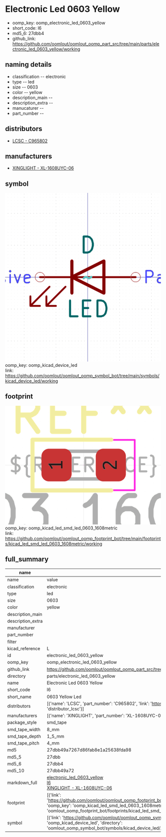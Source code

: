 # Electronic Led 0603 Yellow

  
* oomp_key: oomp_electronic_led_0603_yellow 
* short_code: l6
* md5_6: 27dbb4  
* github_link: https://github.com/oomlout/oomlout_oomp_part_src/tree/main/parts/electronic_led_0603_yellow/working  
## naming details
* classification -- electronic
* type -- led
* size -- 0603
* color -- yellow
* description_main -- 
* description_extra -- 
* manucaturer -- 
* part_number -- 

## distributors
* [LCSC - C965802](https://lcsc.com/product-detail/C965802.html)  

## manufacturers
* [XINGLIGHT - XL-1608UYC-06]()  

## symbol

![](symbol/0/working/working_600.png)  
oomp_key: oomp_kicad_device_led  
link: https://github.com/oomlout/oomlout_oomp_symbol_bot/tree/main/symbols/kicad_device_led/working  

## footprint

![](footprint/0/working/working_600.png)  
oomp_key: oomp_kicad_led_smd_led_0603_1608metric  
link: https://github.com/oomlout/oomlout_oomp_footprint_bot/tree/main/footprints/kicad_led_smd_led_0603_1608metric/working  

## full_summary
| name | value | 
| --- | --- | 
| name | value | 
| classification | electronic | 
| type | led | 
| size | 0603 | 
| color | yellow | 
| description_main |  | 
| description_extra |  | 
| manufacturer |  | 
| part_number |  | 
| filter |  | 
| kicad_reference | L | 
| id | electronic_led_0603_yellow | 
| oomp_key | oomp_electronic_led_0603_yellow | 
| github_link | https://github.com/oomlout/oomlout_oomp_part_src/tree/main/parts/electronic_led_0603_yellow/working | 
| directory | parts/electronic_led_0603_yellow | 
| name | Electronic Led 0603 Yellow | 
| short_code | l6 | 
| short_name | 0603 Yellow Led | 
| distributors | [{'name': 'LCSC', 'part_number': 'C965802', 'link': 'https://lcsc.com/product-detail/C965802.html', 'id': 'distributor_lcsc'}] | 
| manufacturers | [{'name': 'XINGLIGHT', 'part_number': 'XL-1608UYC-06', 'link': '', 'id': 'manufacturer_xinglight'}] | 
| package_style | smd_tape | 
| smd_tape_width | 8_mm | 
| smd_tape_depth | 1_5_mm | 
| smd_tape_pitch | 4_mm | 
| md5 | 27dbb49a7267d86fab8e1a25638fda98 | 
| md5_5 | 27dbb | 
| md5_6 | 27dbb4 | 
| md5_10 | 27dbb49a72 | 
| markdown_full | [electronic_led_0603_yellow](https://github.com/oomlout/oomlout_oomp_part_src/tree/main/parts/electronic_led_0603_yellow/working)<br>[l6](https://github.com/oomlout/oomlout_oomp_part_src/tree/main/parts/electronic_led_0603_yellow/working)<br>[XINGLIGHT - XL-1608UYC-06<br>]() | 
| footprint | [{'link': 'https://github.com/oomlout/oomlout_oomp_footprint_bot/tree/main/foootprntss/kicad_led_smd_led_0603_1608metric', 'oomp_key': 'oomp_kicad_led_smd_led_0603_1608metric', 'directory': 'oomlout_oomp_footprint_bot/footprints/kicad_led_smd_led_0603_1608metric//working/working.kicad_mod'}] | 
| symbol | [{'link': 'https://github.com/oomlout/oomlout_oomp_symbol_bot/tree/main/symbols/kicad_device_led', 'oomp_key': 'oomp_kicad_device_led', 'directory': 'oomlout_oomp_symbol_bot/symbols/kicad_device_led//working/working.kicad_sym'}] | 
